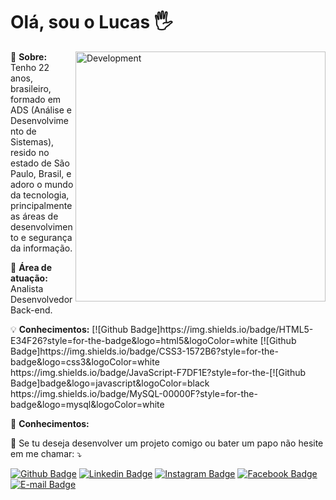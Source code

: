 # Olá, sou o Lucas 🖐

<img src="https://webenezer.com.br/wp-content/uploads/2019/02/Important-Things-to-Look-For-When-Selecting-a-Web-Development-Company.png" min-width="400px" max-width="400px" width="400px" align="right" alt="Development">

<p align="left"> 
  👨 <strong>Sobre:</strong> Tenho 22 anos, brasileiro, formado em ADS (Análise e Desenvolvimento de Sistemas), resido no estado de São Paulo, Brasil, e adoro o mundo da tecnologia, principalmente as áreas de desenvolvimento e segurança da informação.
</p>

<p align="left">
  🎯 <strong>Área de atuação:</strong> Analista Desenvolvedor Back-end.
</p>

<p align="left">
  💡 <strong>Conhecimentos:</strong> [![Github Badge]https://img.shields.io/badge/HTML5-E34F26?style=for-the-badge&logo=html5&logoColor=white
  [![Github Badge]https://img.shields.io/badge/CSS3-1572B6?style=for-the-badge&logo=css3&logoColor=white https://img.shields.io/badge/JavaScript-F7DF1E?style=for-the-[![Github Badge]badge&logo=javascript&logoColor=black https://img.shields.io/badge/MySQL-00000F?style=for-the-badge&logo=mysql&logoColor=white
</p>

<p align="left">
  🧰 <strong>Conhecimentos:</strong> 
</p>

<p align="left">
  💌 Se tu deseja desenvolver um projeto comigo ou bater um papo não hesite em me chamar: ⤵️
</p>


[![Github Badge](	https://img.shields.io/badge/GitHub-100000?style=for-the-badge&logo=github&logoColor=white)](https://github.com/LucasTMP/)
[![Linkedin Badge](	https://img.shields.io/badge/LinkedIn-0077B5?style=for-the-badge&logo=linkedin&logoColor=white)](https://www.linkedin.com/in/lucastmp/)
[![Instagram Badge](https://img.shields.io/badge/Instagram-E4405F?style=for-the-badge&logo=instagram&logoColor=white)](https://www.instagram.com/lucastmp_/)
[![Facebook Badge](https://img.shields.io/badge/Facebook-1877F2?style=for-the-badge&logo=facebook&logoColor=white)](https://www.facebook.com/lucastmp/)
[![E-mail Badge](https://img.shields.io/badge/Email-lucas.tmp@outlook.com-f5f5f5?style=for-the-badge&logo=microsoft-outlook&logoColor=white&labelColor=0072C6)](mailto:lucas.tmp@outlook.com)

